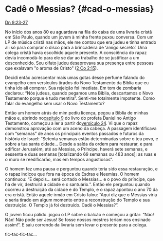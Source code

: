 # **Cadê o Messias?** {#cad-o-messias}

[Dn 9:23-27](http://bibliaonline.com.br/acf/dn/9/23-27)

No início dos anos 80 eu aguardava na fila do caixa de uma livraria cristã em São Paulo, quando um jovem à minha frente puxou conversa. Com um LP de música cristã nas mãos, ele me contou que era judeu e tinha entrado ali só para comprar o disco para a brincadeira de ‘amigo secreto’. Uma colega cristã havia escolhido aquele presente. A consciência do rapaz devia incomodá-lo para ele se dar ao trabalho de se justificar a um desconhecido. Seu olfato judeu desaprovava sua presença entre pessoas que exalavam &quot;o aroma de Cristo&quot; ([2 Co 2:15](http://bibliaonline.com.br/acf/2co/2/15)).

Decidi então acrescentar mais umas gotas desse perfume falando do evangelho com versículos tirados do Novo Testamento da Bíblia que eu tinha ido ali comprar. Sua rejeição foi imediata. Em tom de zombaria declarou: “Nós judeus, quando pegamos uma Bíblia, descartamos o Novo Testamento porque é tudo mentira”. Senti-me totalmente impotente. Como falar do evangelho sem usar o Novo Testamento?

Então um homem atrás de mim pediu licença, pegou a Bíblia de minhas mãos e, abrindo no[capítulo 9](http://bibliaonline.com.br/acf/dn/9) do livro do profeta Daniel no Antigo Testamento, começou a ler a partir do[versículo 24](http://bibliaonline.com.br/acf/dn/9/24-27). Vi que o rapaz demonstrou aprovação com um aceno da cabeça. A passagem identificava com “semanas” de anos os principais eventos passados e futuros da história de Israel: “Setenta semanas estão determinadas sobre o teu povo, e sobre a tua santa cidade... Desde a saída da ordem para restaurar, e para edificar Jerusalém, até ao Messias, o Príncipe, haverá sete semanas, e sessenta e duas semanas [totalizando 69 semanas ou 483 anos]; as ruas e o muro se reedificarão, mas em tempos angustiosos”.

O homem fez uma pausa e perguntou quando teria sido essa restauração, e o rapaz indicou que fora na época de Esdras e Neemias. O homem continuou: “E depois... será cortado o Messias... e o povo do príncipe, que há de vir, destruirá a cidade e o santuário.”. Então ele perguntou quando ocorreu a destruição da cidade e do Templo, e o rapaz apontou o ano 70 da era cristã. Então aquele irmão em Cristo falou: “Aqui diz que o Messias viria e seria tirado em algum momento entre a reconstrução do Templo e sua destruição. O Templo já foi destruído. Cadê o Messias?”.

O jovem ficou pálido. jogou o LP sobre o balcão e começou a gritar: “Não! Não! Não pode ser Jesus! Se fosse nossos mestres teriam nos ensinado assim!”. E saiu correndo da livraria sem levar o presente para a colega.

tic-tac-tic-tac...